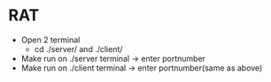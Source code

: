 # RAT
- Open 2 terminal 
  + cd ./server/ and ./client/
- Make run on ./server terminal -> enter portnumber
- Make run on ./client terminal -> enter portnumber(same as above)
